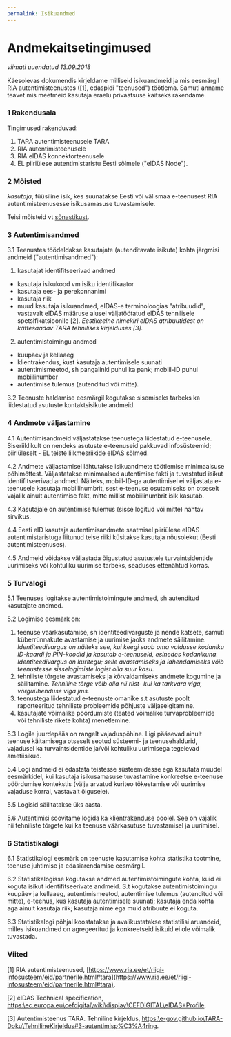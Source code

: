 ```yaml
---
permalink: Isikuandmed
---
```


# Andmekaitsetingimused

_viimati uuendatud 13.09.2018_

Käesolevas dokumendis kirjeldame milliseid isikuandmeid ja mis eesmärgil RIA autentimisteenustes ([1], edaspidi "teenused") töötlema. Samuti anname teavet mis meetmeid kasutaja eraelu privaatsuse kaitseks rakendame. 

### 1 Rakendusala

Tingimused rakenduvad:

1. TARA autentimisteenusele TARA
2. RIA autentimisteenusele
3. RIA eIDAS konnektorteenusele
4. EL piiriülese autentimistaristu Eesti sõlmele ("eIDAS Node").

### 2 Mõisted

_kasutaja_, füüsiline isik, kes suunatakse Eesti või välismaa e-teenusest RIA autentimisteenusesse isikusamasuse tuvastamisele.

Teisi mõisteid vt [sõnastikust](https://e-gov.github.io/TARA-Doku/Sonastik).

### 3 Autentimisandmed

3\.1 Teenustes töödeldakse kasutajate (autenditavate isikute) kohta järgmisi andmeid ("autentimisandmed"):

1. kasutajat identifitseerivad andmed
  - kasutaja isikukood vm isiku identifikaator
  - kasutaja ees- ja perekonnanimi
  - kasutaja riik
  - muud kasutaja isikuandmed, eIDAS-e terminoloogias "atribuudid", vastavalt eIDAS määruse alusel väljatöötatud eIDAS tehnilisele spetsifikatsioonile [2]. _Eestikeelne nimekiri eIDAS atribuutidest on kättesaadav TARA tehnilises kirjelduses [3]._

2. autentimistoimingu andmed
  - kuupäev ja kellaaeg
  - klientrakendus, kust kasutaja autentimisele suunati
  - autentimismeetod, sh pangalinki puhul ka pank; mobiil-ID puhul mobiilinumber
  - autentimise tulemus (autenditud või mitte).

3\.2 Teenuste haldamise eesmärgil kogutakse sisemiseks tarbeks ka liidestatud asutuste kontaktsisikute andmeid.

### 4 Andmete väljastamine

4\.1 Autentimisandmeid väljastatakse teenustega liidestatud e-teenusele. Siseriiklikult on nendeks asutuste e-teenuseid pakkuvad infosüsteemid; piiriüleselt - EL teiste liikmesriikide eIDAS sõlmed.

4\.2 Andmete väljastamisel lähtutakse isikuandmete töötlemise minimaalsuse põhimõttest. Väljastatakse minimaalsed autentimise fakti ja tuvastatud isikut identifitseerivad andmed. Näiteks, mobiil-ID-ga autentimisel ei väljastata e-teenusele kasutaja mobiilinumbrit, sest e-teenuse osutamiseks on otseselt vajalik ainult autentimise fakt, mitte millist mobiilinumbrit isik kasutab.

4\.3 Kasutajale on autentimise tulemus (sisse logitud või mitte) nähtav sirvikus.

4\.4 Eesti eID kasutaja autentimisandmete saatmisel piiriülese eIDAS autentimistaristuga liitunud teise riiki küsitakse kasutaja nõusolekut (Eesti autentimisteenuses). 

4\.5 Andmeid võidakse väljastada õigustatud asutustele turvaintsidentide uurimiseks või kohtuliku uurimise tarbeks, seaduses ettenähtud korras.  

### 5 Turvalogi

5\.1 Teenuses logitakse autentimistoimingute andmed, sh autenditud kasutajate andmed.

5\.2 Logimise eesmärk on:

1. teenuse väärkasutamise, sh identiteedivarguste ja nende katsete, samuti küberrünnakute avastamise ja uurimise jaoks andmete säilitamine. _Identiteedivargus on näiteks see, kui keegi saab oma valdusse kodaniku ID-kaardi ja PIN-koodid ja kasutab e-teenuseid, esinedes kodanikuna. Identiteedivargus on kuritegu; selle avastamiseks ja lahendamiseks võib teenustesse sisselogimiste logist olla suur kasu._ 
2. tehniliste tõrgete avastamiseks ja kõrvaldamiseks andmete kogumine ja säilitamine. _Tehniline tõrge võib olla nii riist- kui ka tarkvara viga, võrguühenduse viga jms._
3. teenustega liidestatud e-teenuste omanike s.t asutuste poolt raporteeritud tehniliste probleemide põhjuste väljaselgitamine.
4. kasutajate võimalike pöördumiste (teated võimalike turvaprobleemide või tehniliste rikete kohta) menetlemine.

5\.3 Logile juurdepääs on rangelt vajaduspõhine. Ligi pääsevad ainult teenuse käitamisega otseselt seotud süsteemi- ja teenusehaldurid, vajadusel ka turvaintsidentide ja/või kohtuliku uurimisega tegelevad ametiisikud.

5\.4 Logi andmeid ei edastata teistesse süsteemidesse ega kasutata muudel eesmärkidel, kui kasutaja isikusamasuse tuvastamine konkreetse e-teenuse pöördumise kontekstis (välja arvatud kuriteo tõkestamise või uurimise vajaduse korral, vastavalt õigusele).

5\.5 Logisid säilitatakse üks aasta.

5\.6 Autentimisi soovitame logida ka klientrakenduse poolel. See on vajalik nii tehniliste tõrgete kui ka teenuse väärkasutuse tuvastamisel ja uurimisel.

### 6 Statistikalogi

6\.1 Statistikalogi eesmärk on teenuste kasutamise kohta statistika tootmine, teenuse juhtimise ja edasiarendamise eesmärgil.

6\.2 Statistikalogisse kogutakse andmed autentimistoimingute kohta, kuid ei koguta isikut identifitseerivate andmeid. S.t kogutakse autentimistoimingu kuupäev ja kellaaeg, autentimismeetod, autentimise tulemus (autenditud või mitte), e-teenus, kus kasutaja autentimisele suunati; kasutaja enda kohta aga ainult kasutaja riik; kasutaja nime ega muid atribuute ei koguta.

6\.3 Statistikalogi põhjal koostatakse ja avalikustatakse statistilisi aruandeid, milles isikuandmed on agregeeritud ja konkreetseid isikuid ei ole võimalik tuvastada.  

### Viited

[1] RIA autentimisteenused, [https://www.ria.ee/et/riigi-infosusteem/eid/partnerile.html#tara](https://www.ria.ee/et/riigi-infosusteem/eid/partnerile.html#tara).

[2] eIDAS Technical specification, [https:\\ec.europa.eu\cefdigital\wiki\display\CEFDIGITAL\eIDAS+Profile](https:\\ec.europa.eu\cefdigital\wiki\display\CEFDIGITAL\eIDAS+Profile).

[3] Autentimisteenus TARA. Tehniline kirjeldus,  [https:\\e-gov.github.io\TARA-Doku\TehnilineKirjeldus#3-autentimisp%C3%A4ring](https:\\e-gov.github.io\TARA-Doku\TehnilineKirjeldus#3-autentimisp%C3%A4ring).
